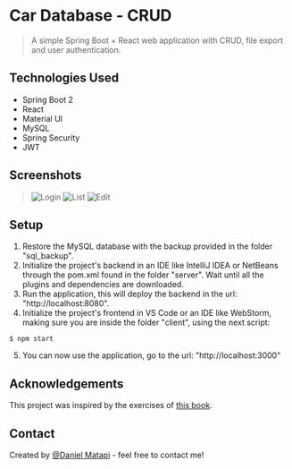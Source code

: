 # Car Database - CRUD
> A simple Spring Boot + React web application with CRUD, file export and user authentication. 


## Technologies Used
- Spring Boot 2
- React
- Material UI
- MySQL
- Spring Security
- JWT


## Screenshots
>![Login](https://user-images.githubusercontent.com/17164361/218273741-dbc1464d-bf36-4450-b62d-9059f721d0a8.png)
>![List](https://user-images.githubusercontent.com/17164361/218273775-94b613fe-74aa-4e94-8b7b-1b36692a1599.png)
>![Edit](https://user-images.githubusercontent.com/17164361/218273846-a2a1fdd9-4861-4b76-b482-d5a4eebe271f.png)


## Setup
1. Restore the MySQL database with the backup provided in the folder "sql_backup".
2. Initialize the project's backend in an IDE like IntelliJ IDEA or NetBeans through the pom.xml found in the folder "server". Wait until all the plugins and dependencies are downloaded.
3. Run the application, this will deploy the backend in the url: "http://localhost:8080".
4. Initialize the project's frontend in VS Code or an IDE like WebStorm, making sure you are inside the folder "client", using the next script:
```
$ npm start
```
5. You can now use the application, go to the url: "http://localhost:3000"

## Acknowledgements
This project was inspired by the exercises of [this book](https://www.packtpub.com/product/full-stack-development-with-spring-boot-and-react-third-edition/9781801816786).


## Contact
Created by [@Daniel Matapi](https://www.linkedin.com/in/daniel-m-599908223/) - feel free to contact me!
